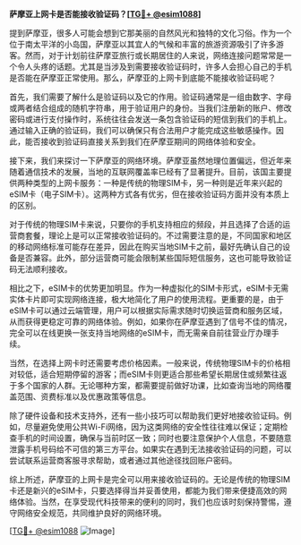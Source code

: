 **萨摩亚上网卡是否能接收验证码？[[TG💪+ @esim1088](https://t.me/s/esim1088)]**

提到萨摩亚，很多人可能会想到它那美丽的自然风光和独特的文化习俗。作为一个位于南太平洋的小岛国，萨摩亚以其宜人的气候和丰富的旅游资源吸引了许多游客。然而，对于计划前往萨摩亚旅行或长期居住的人来说，网络连接问题常常是一个令人头疼的话题。尤其是当涉及到需要接收验证码时，许多人会担心自己的手机是否能在萨摩亚正常使用。那么，萨摩亚的上网卡到底能不能接收验证码呢？

首先，我们需要了解什么是验证码以及它的作用。验证码通常是一组由数字、字母或两者结合组成的随机字符串，用于验证用户的身份。当我们注册新的账户、修改密码或进行支付操作时，系统往往会发送一条包含验证码的短信到我们的手机上。通过输入正确的验证码，我们可以确保只有合法用户才能完成这些敏感操作。因此，能否接收到验证码直接关系到我们在萨摩亚期间的网络体验和安全。

接下来，我们来探讨一下萨摩亚的网络环境。萨摩亚虽然地理位置偏远，但近年来随着通信技术的发展，当地的互联网覆盖率已经有了显著提升。目前，该国主要提供两种类型的上网卡服务：一种是传统的物理SIM卡，另一种则是近年来兴起的eSIM卡（电子SIM卡）。这两种方式各有优劣，但在接收验证码方面并没有本质上的区别。

对于传统的物理SIM卡来说，只要你的手机支持相应的频段，并且选择了合适的运营商套餐，理论上是可以正常接收验证码的。不过需要注意的是，不同国家和地区的移动网络标准可能存在差异，因此在购买当地SIM卡之前，最好先确认自己的设备是否兼容。此外，部分运营商可能会限制某些国际短信服务，这也可能导致验证码无法顺利接收。

相比之下，eSIM卡的优势更加明显。作为一种虚拟化的SIM卡形式，eSIM卡无需实体卡片即可实现网络连接，极大地简化了用户的使用流程。更重要的是，由于eSIM卡可以通过云端管理，用户可以根据实际需求随时切换运营商和服务区域，从而获得更稳定可靠的网络体验。例如，如果你在萨摩亚遇到了信号不佳的情况，完全可以在线更换一张支持当地网络的eSIM卡，而无需亲自前往营业厅办理手续。

当然，在选择上网卡时还需要考虑价格因素。一般来说，传统物理SIM卡的价格相对较低，适合短期停留的游客；而eSIM卡则更适合那些希望长期居住或频繁往返于多个国家的人群。无论哪种方案，都需要提前做好功课，比如查询当地的网络覆盖范围、资费标准以及优惠政策等信息。

除了硬件设备和技术支持外，还有一些小技巧可以帮助我们更好地接收验证码。例如，尽量避免使用公共Wi-Fi网络，因为这类网络的安全性往往难以保证；定期检查手机的时间设置，确保与当前时区一致；同时也要注意保护个人信息，不要随意泄露手机号码给不可信的第三方平台。如果实在遇到无法接收验证码的问题，可以尝试联系运营商客服寻求帮助，或者通过其他途径找回账户密码。

综上所述，萨摩亚的上网卡是完全可以用来接收验证码的。无论是传统的物理SIM卡还是新兴的eSIM卡，只要选择得当并妥善使用，都能为我们带来便捷高效的网络体验。当然，在享受现代科技带来的便利的同时，我们也应该时刻保持警惕，遵守网络安全规范，共同维护良好的网络环境。

[[TG💪+ @esim1088](https://t.me/s/esim1088) ![Image](https://i.postimg.cc/4NQfJmqS/Snipaste-2025-05-13-00-14-12.png)]